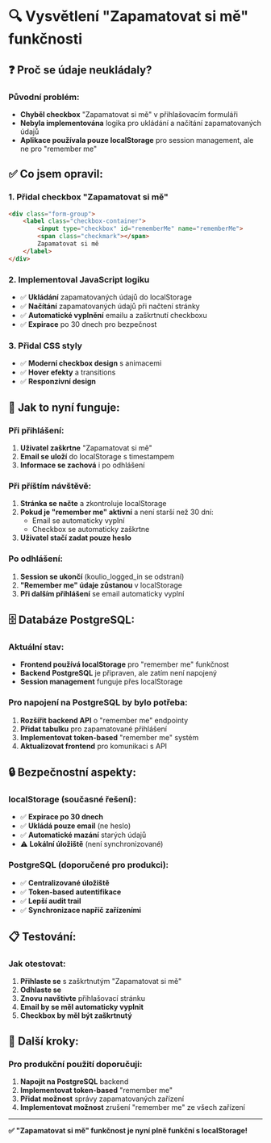 # 🔍 Vysvětlení "Zapamatovat si mě" funkčnosti

## ❓ Proč se údaje neukládaly?

### Původní problém:
- **Chyběl checkbox** "Zapamatovat si mě" v přihlašovacím formuláři
- **Nebyla implementována** logika pro ukládání a načítání zapamatovaných údajů
- **Aplikace používala pouze localStorage** pro session management, ale ne pro "remember me"

## ✅ Co jsem opravil:

### 1. **Přidal checkbox "Zapamatovat si mě"**
```html
<div class="form-group">
    <label class="checkbox-container">
        <input type="checkbox" id="rememberMe" name="rememberMe">
        <span class="checkmark"></span>
        Zapamatovat si mě
    </label>
</div>
```

### 2. **Implementoval JavaScript logiku**
- ✅ **Ukládání** zapamatovaných údajů do localStorage
- ✅ **Načítání** zapamatovaných údajů při načtení stránky
- ✅ **Automatické vyplnění** emailu a zaškrtnutí checkboxu
- ✅ **Expirace** po 30 dnech pro bezpečnost

### 3. **Přidal CSS styly**
- ✅ **Moderní checkbox design** s animacemi
- ✅ **Hover efekty** a transitions
- ✅ **Responzivní design**

## 🔧 Jak to nyní funguje:

### Při přihlášení:
1. **Uživatel zaškrtne** "Zapamatovat si mě"
2. **Email se uloží** do localStorage s timestampem
3. **Informace se zachová** i po odhlášení

### Při příštím návštěvě:
1. **Stránka se načte** a zkontroluje localStorage
2. **Pokud je "remember me" aktivní** a není starší než 30 dní:
   - Email se automaticky vyplní
   - Checkbox se automaticky zaškrtne
3. **Uživatel stačí zadat pouze heslo**

### Po odhlášení:
1. **Session se ukončí** (koulio_logged_in se odstraní)
2. **"Remember me" údaje zůstanou** v localStorage
3. **Při dalším přihlášení** se email automaticky vyplní

## 🗄️ Databáze PostgreSQL:

### Aktuální stav:
- **Frontend používá localStorage** pro "remember me" funkčnost
- **Backend PostgreSQL** je připraven, ale zatím není napojený
- **Session management** funguje přes localStorage

### Pro napojení na PostgreSQL by bylo potřeba:
1. **Rozšířit backend API** o "remember me" endpointy
2. **Přidat tabulku** pro zapamatované přihlášení
3. **Implementovat token-based** "remember me" systém
4. **Aktualizovat frontend** pro komunikaci s API

## 🔒 Bezpečnostní aspekty:

### localStorage (současné řešení):
- ✅ **Expirace po 30 dnech**
- ✅ **Ukládá pouze email** (ne heslo)
- ✅ **Automatické mazání** starých údajů
- ⚠️ **Lokální úložiště** (není synchronizované)

### PostgreSQL (doporučené pro produkci):
- ✅ **Centralizované úložiště**
- ✅ **Token-based autentifikace**
- ✅ **Lepší audit trail**
- ✅ **Synchronizace napříč zařízeními**

## 📋 Testování:

### Jak otestovat:
1. **Přihlaste se** s zaškrtnutým "Zapamatovat si mě"
2. **Odhlaste se**
3. **Znovu navštivte** přihlašovací stránku
4. **Email by se měl automaticky vyplnit**
5. **Checkbox by měl být zaškrtnutý**

## 🚀 Další kroky:

### Pro produkční použití doporučuji:
1. **Napojit na PostgreSQL** backend
2. **Implementovat token-based** "remember me"
3. **Přidat možnost** správy zapamatovaných zařízení
4. **Implementovat možnost** zrušení "remember me" ze všech zařízení

---

**✅ "Zapamatovat si mě" funkčnost je nyní plně funkční s localStorage!**
